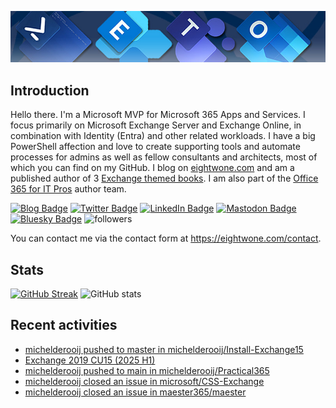![Banner](assets/Metro_v6_Banner_GitHub.jpg)

## Introduction
Hello there. I'm a Microsoft MVP for Microsoft 365 Apps and Services. I focus primarily on Microsoft Exchange Server and Exchange Online, 
in combination with Identity (Entra) and other related workloads. I have a big PowerShell affection and love to create supporting tools
and automate processes for admins as well as fellow consultants and architects, most of which you can find on my GitHub.
I blog on <a href="https://eightwone.com">eightwone.com</a> and am a published author of 3 <a href="https://link.springer.com/book/10.1007/978-1-4842-9591-5">Exchange themed books</a>.
I am also part of the <a href="https://o365itpros.gumroad.com/l/O365IT">Office 365 for IT Pros</a> author team.

<a href="https://eightwone.com"><img src="https://img.shields.io/badge/-Blog-blue?style=for-the-badge&logo=wordpress&logoColor=white" alt="Blog Badge"/></a>
<a href="https://twitter.com/mderooij"><img src="https://img.shields.io/badge/Twitter-blue?style=for-the-badge&logo=twitter&logoColor=white" alt="Twitter Badge"/></a>
<a href="https://nl.linkedin.com/in/michelderooij"><img src="https://img.shields.io/badge/LinkedIn-blue?style=for-the-badge&logo=linkedin&logoColor=white" alt="LinkedIn Badge"/></a>
<a rel="me" href="https://mastodon.cloud/@mderooij"><img src="https://img.shields.io/badge/-Mastodon-blueviolet?style=for-the-badge&logo=mastodon&logoColor=white" alt="Mastodon Badge"/></a>
<a rel="me" href="https://bsky.app/profile/mderooij.bsky.social"><img src="https://img.shields.io/badge/-Bluesky-blueviolet?style=for-the-badge&logo=bluesky&logoColor=white" alt="Bluesky Badge"/></a>
<img alt="followers" title="Follow me on Github" src="https://img.shields.io/github/followers/michelderooij?color=236ad3&style=for-the-badge&logo=github&label=Follow"/>

You can contact me via the contact form at https://eightwone.com/contact.

## Stats
[![GitHub Streak](https://github-readme-streak-stats.herokuapp.com?user=michelderooij&theme=github-dark-dimmed)](https://git.io/streak-stats)
![GitHub stats](https://github-readme-stats.vercel.app/api?username=michelderooij&show_icons=true&theme=transparent)

## Recent activities
<!-- LATESTACTIVITY:START -->
- [michelderooij pushed to master in michelderooij/Install-Exchange15](https://github.com/michelderooij/Install-Exchange15/compare/ee452e11e1...2d9638d833)
- [Exchange 2019 CU15 &lpar;2025 H1&rpar;](https://eightwone.com/2025/02/11/exchange-2019-cu15-2025-h1/)
- [michelderooij pushed to main in michelderooij/Practical365](https://github.com/michelderooij/Practical365/compare/53eeecd53b...02c8c025ea)
- [michelderooij closed an issue in microsoft/CSS-Exchange](https://github.com/microsoft/CSS-Exchange/issues/1679)
- [michelderooij closed an issue in maester365/maester](https://github.com/maester365/maester/issues/140)
<!-- LATESTACTIVITY:END -->
